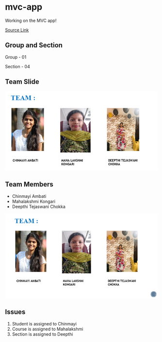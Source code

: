 # mvc-app
Working on the MVC app!

[Source Link](https://github.com/Chinmayi98/mvc-app)

## Group and Section
Group - 01

Section - 04

## Team Slide
![](https://raw.githubusercontent.com/Chinmayi98/mvc-app/master/Team.PNG)

## Team Members
- Chinmayi Ambati
- Mahalakshmi Kongari
- Deepthi Tejaswani Chokka

![](https://raw.githubusercontent.com/Chinmayi98/mvc-app/master/1.PNG)

## Issues
1. Student is assigned to Chinmayi
1. Course is assigned to Mahalakshmi 
1. Section is assigned to Deepthi
